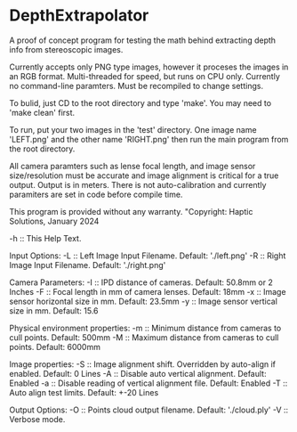 # DepthExtrapolator
A proof of concept program for testing the math behind extracting depth info from stereoscopic images.

Currently accepts only PNG type images, however it proceses the images in an RGB format.
Multi-threaded for speed, but runs on CPU only.
Currently no command-line paramters. Must be recompiled to change settings.


To bulid, just CD to the root directory and type 'make'. You may need to 'make clean' first.


To run, put your two images in the 'test' directory. One image name 'LEFT.png' and the other name 'RIGHT.png' then run the main program from the root directory.

All camera paramters such as lense focal length, and image sensor size/resolution must be accurate and image alignment is critical for a true output. Output is in meters. There is not auto-calibration and currently paramiters are set in code before compile time.



This program is provided without any warranty.
"Copyright: Haptic Solutions, January 2024

-h :: This Help Text.

Input Options:
-L :: Left Image Input Filename. Default: './left.png'
-R :: Right Image Input Filename. Default: './right.png'

Camera Parameters:
-I :: IPD distance of cameras. Default: 50.8mm or 2 Inches
-F :: Focal length in mm of camera lenses. Default: 18mm
-x :: Image sensor horizontal size in mm. Default: 23.5mm
-y :: Image sensor vertical size in mm. Default: 15.6

Physical environment properties:
-m :: Minimum distance from cameras to cull points. Default: 500mm
-M :: Maximum distance from cameras to cull points. Default: 6000mm

Image properties:
-S :: Image alignment shift. Overridden by auto-align if enabled. Default: 0 Lines
-A :: Disable auto vertical alignment. Default: Enabled
-a :: Disable reading of vertical alignment file. Default: Enabled
-T :: Auto align test limits. Default: +-20 Lines

Output Options:
-O :: Points cloud output filename. Default: './cloud.ply'
-V :: Verbose mode.

